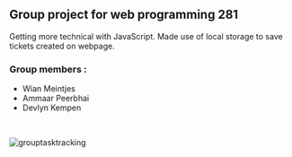 <h2>Group project for web programming 281</h2>
<p>
Getting more technical with JavaScript. 
Made use of local storage to save tickets created on webpage.
</p>

<h3>Group members :  </h3>
<ul>
  <li> Wian Meintjes </li>  
  <li>Ammaar Peerbhai </li> 
  <li>Devlyn Kempen</li>
</ul>
<br>

![grouptasktracking](https://user-images.githubusercontent.com/64956298/189072095-106b2591-0508-477b-9472-4966203cadf8.JPG)
